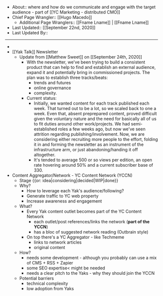 - About:: where and how do we communicate and engage with the target audience - part of [[YC Marketing - distributed CMO]]
- Chief Page Wrangler:: [[Hugo Macedo]] 
    - Additional Page Wranglers:: [[Fname Lname]] | [[Fname Lname]] 
- Last Updated:: [[September 22nd, 2020]]
- Last Updated By:: 
-  ----------------------------------------------
- 
- [[Yak Talk]] Newsletter
    - Update from [[Matthew Sweet]] on [[September 24th, 2020]]
        - With the newsletter, we've been trying to build a consistent product that can help to find and establish an external audience, expand it and potentially bring in commissioned projects.
The plan was to establish three tracks/beats: 
            - trends and futures
            - online governance
            - complexity. 
        - Current status:
            - Initially, we wanted content for each track published each week. That turned out to be a lot, so we scaled back to one a week. Even that, absent preprepared content, proved difficult given the voluntary nature and the need for basically all of us to fit duties around other work/projects. We had semi-established roles a few weeks ago, but now we've seen attrition regarding publishing/involvement. Now, we are considering either recruiting more people to the effort, folding it in and forming the newsletter as an instrument of the infrastructure arm, or just abandoning/handing it off altogether.
            - It's tended to average 500 or so views per edition, an open rate hovering around 50% and a current subscriber base of 330.
- Content Aggregator/Network - YC Content Network (YCCN)
    - Stage {{or: idea|considering|decided|WIP|done}}
    - Why?
        - How to leverage each Yak's audience/following?
        - Generate traffic to YC web property
        - Increase awareness and engagement 
    - What?
        - Every Yak content outlet becomes part of the YC Content Network
            - each outlet/post references/links the network (__part of the YCCN__)
            - has a bloc of suggested network reading (Outbrain style)
        - On top there's a YC Aggregator - like Techmeme
            - links to network articles
            - original content
    - How?
        - needs some development - although you probably can use a mix of CMS + RSS + Zapier
        - some SEO expertise< might be needed
        - needs a clear pitch to the Yaks - why they should join the YCCN 
    - Potential barriers
        - technical complexity
        - low adoption from Yaks 
